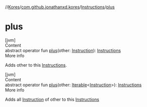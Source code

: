 //[Kores](../../index.md)/[com.github.jonathanxd.kores](../index.md)/[Instructions](index.md)/[plus](plus.md)



# plus  
[jvm]  
Content  
abstract operator fun [plus](plus.md)(other: [Instruction](../-instruction/index.md)): [Instructions](index.md)  
More info  


Adds other to this [Instructions](index.md).

  


[jvm]  
Content  
abstract operator fun [plus](plus.md)(other: [Iterable](https://kotlinlang.org/api/latest/jvm/stdlib/kotlin.collections/-iterable/index.html)<[Instruction](../-instruction/index.md)>): [Instructions](index.md)  
More info  


Adds all [Instruction](../-instruction/index.md) of other to this [Instructions](index.md)

  



